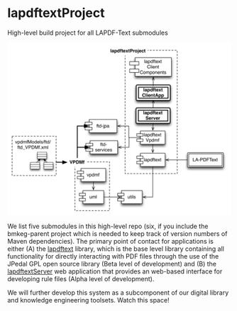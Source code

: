 lapdftextProject
================

High-level build project for all LAPDF-Text submodules

<img src="design/lapdftext.jpg">

We list five submodules in this high-level repo (six, if you include the bmkeg-parent project 
which is needed to keep track of version numbers of Maven dependencies). 
The primary point of contact for applications is either 
(A) the [lapdftext](https://github.com/BMKEG/lapdftext) library, which is the base level
library containing all functionality for directly interacting with PDF files through the 
use of the JPedal GPL open source library (Beta level of development) and 
(B) the [lapdftextServer](https://github.com/BMKEG/lapdftextServer) web application 
that provides an web-based interface for developing rule files (Alpha level of development).

We will further develop this system as a subcomponent of our digital library and knowledge engineering toolsets. 
Watch this space! 
